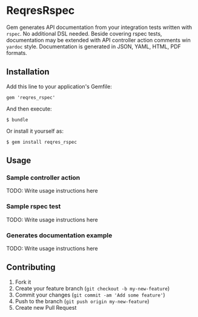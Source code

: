 # ReqresRspec

Gem generates API documentation from your integration tests written with `rspec`. No additional DSL needed. Beside covering rspec tests, documentation may be extended with API controller action comments win `yardoc` style. Documentation is generated in JSON, YAML, HTML, PDF formats.

## Installation

Add this line to your application's Gemfile:

    gem 'reqres_rspec'

And then execute:

    $ bundle

Or install it yourself as:

    $ gem install reqres_rspec

## Usage

### Sample controller action

TODO: Write usage instructions here

### Sample rspec test

TODO: Write usage instructions here

### Generates documentation example

TODO: Write usage instructions here

## Contributing

1. Fork it
2. Create your feature branch (`git checkout -b my-new-feature`)
3. Commit your changes (`git commit -am 'Add some feature'`)
4. Push to the branch (`git push origin my-new-feature`)
5. Create new Pull Request
